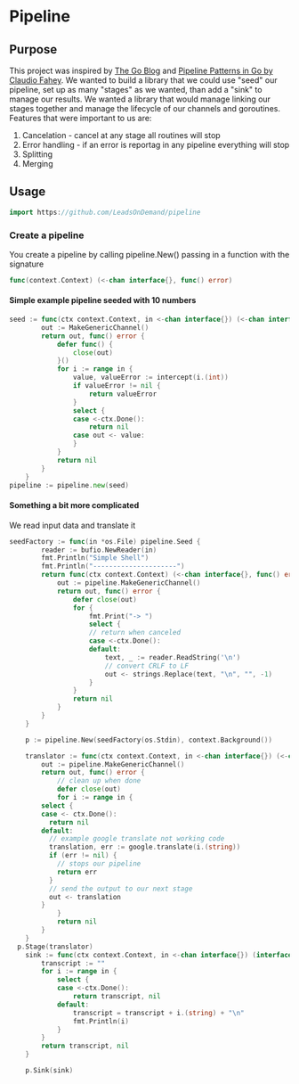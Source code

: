 # Pipeline

## Purpose
This project was inspired by [The Go Blog](https://blog.golang.org/pipelines) and [Pipeline Patterns in Go by Claudio Fahey](https://medium.com/statuscode/pipeline-patterns-in-go-a37bb3a7e61d). We wanted to build a library that we could use "seed" our pipeline, set up as many "stages" as we wanted, than add a "sink" to manage our results. We wanted a library that would manage linking our stages together and manage the lifecycle of our channels and goroutines.
Features that were important to us are:
1. Cancelation - cancel at any stage all routines will stop
2. Error handling - if an error is reportag in any pipeline everything will stop
3. Splitting
4. Merging

## Usage
```go
import https://github.com/LeadsOnDemand/pipeline
```
### Create a pipeline
You create a pipeline by calling pipeline.New() passing in a function with the signature
```go
func(context.Context) (<-chan interface{}, func() error)
```
#### Simple example pipeline seeded with 10 numbers
```go
seed := func(ctx context.Context, in <-chan interface{}) (<-chan interface{}, func() error) {
		out := MakeGenericChannel()
		return out, func() error {
			defer func() {
				close(out)
			}()
			for i := range in {
				value, valueError := intercept(i.(int))
				if valueError != nil {
					return valueError
				}
				select {
				case <-ctx.Done():
					return nil
				case out <- value:
				}
			}
			return nil
		}
	}
pipeline := pipeline.new(seed)
```

#### Something a bit more complicated
We read input data and translate it

```go
seedFactory := func(in *os.File) pipeline.Seed {
		reader := bufio.NewReader(in)
		fmt.Println("Simple Shell")
		fmt.Println("---------------------")
		return func(ctx context.Context) (<-chan interface{}, func() error) {
			out := pipeline.MakeGenericChannel()
			return out, func() error {
				defer close(out)
				for {
					fmt.Print("-> ")
					select {
					// return when canceled
					case <-ctx.Done():
					default:
						text, _ := reader.ReadString('\n')
						// convert CRLF to LF
						out <- strings.Replace(text, "\n", "", -1)
					}
				}
				return nil
			}
		}
	}

	p := pipeline.New(seedFactory(os.Stdin), context.Background())

	translator := func(ctx context.Context, in <-chan interface{}) (<-chan interface{}, func() error) {
		out := pipeline.MakeGenericChannel()
		return out, func() error {
			// clean up when done
			defer close(out)
			for i := range in {
        select {
        case <- ctx.Done():
          return nil
        default:
          // example google translate not working code
          translation, err := google.translate(i.(string))
          if (err != nil) {
            // stops our pipeline
            return err
          }
          // send the output to our next stage
          out <- translation
        }
			}
			return nil
		}
	}
  p.Stage(translator)
	sink := func(ctx context.Context, in <-chan interface{}) (interface{}, error) {
		transcript := ""
		for i := range in {
			select {
			case <-ctx.Done():
				return transcript, nil
			default:
				transcript = transcript + i.(string) + "\n"
				fmt.Println(i)
			}
		}
		return transcript, nil
	}

	p.Sink(sink)

```